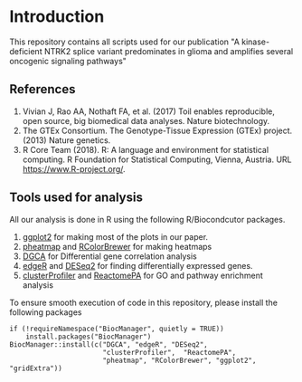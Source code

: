 # Introduction
This repository contains all scripts used for our publication "A kinase-deficient NTRK2 splice variant predominates in glioma and amplifies several oncogenic signaling pathways"

## References 
1) Vivian J, Rao AA, Nothaft FA, et al. (2017) Toil enables reproducible, open source, big biomedical data analyses. Nature biotechnology. 
2) The GTEx Consortium. The Genotype-Tissue Expression (GTEx) project. (2013) Nature genetics.
3) R Core Team (2018). R: A language and environment for statistical computing. R Foundation for Statistical Computing, Vienna, Austria. URL https://www.R-project.org/.

## Tools used for analysis 

All our analysis is done in R using the following  R/Biocondcutor packages.

1) [ggplot2](https://ggplot2.tidyverse.org/) for making most of the plots in our paper. 
2) [pheatmap](https://cran.r-project.org/web/packages/pheatmap/index.html) and [RColorBrewer](https://cran.r-project.org/web/packages/RColorBrewer/index.html) for making heatmaps 
3) [DGCA](https://cran.r-project.org/web/packages/DGCA/index.html) for Differential gene correlation analysis
4) [edgeR](https://www.bioconductor.org/packages/release/bioc/html/edgeR.html) and [DESeq2](https://www.bioconductor.org/packages/release/bioc/html/DESeq2.html) for finding differentially expressed genes.
5) [clusterProfiler](https://www.bioconductor.org/packages/release/bioc/html/clusterProfiler.html) and [ReactomePA](https://www.bioconductor.org/packages/release/bioc/html/ReactomePA.html) for GO and pathway enrichment analysis

To ensure smooth execution of code in this repository, please install the 
following packages 

```{r eval=FALSE}
if (!requireNamespace("BiocManager", quietly = TRUE))
    install.packages("BiocManager")
BiocManager::install(c("DGCA", "edgeR", "DESeq2", 
                       "clusterProfiler",  "ReactomePA",
                       "pheatmap", "RColorBrewer", "ggplot2", "gridExtra"))
```
